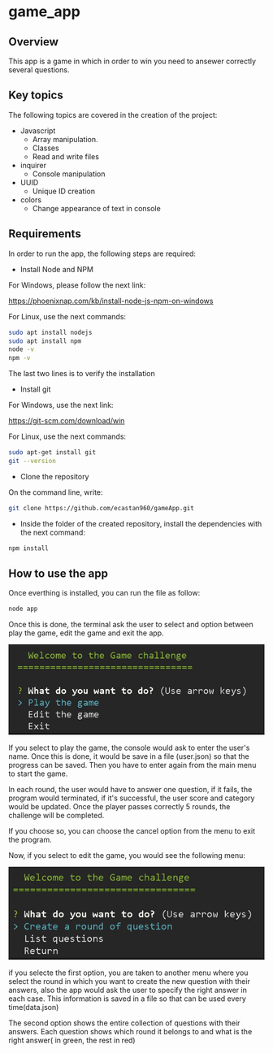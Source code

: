 # game_app

## Overview

This app is a game in which in order to win you need to ansewer correctly several questions.

## Key topics

The following topics are covered in the
creation of the project:

- Javascript
  - Array manipulation.
  - Classes
  - Read and write files
- inquirer
  - Console manipulation
- UUID
  - Unique ID creation
- colors
  - Change appearance of text in console

## Requirements

In order to run the app, the following steps are required:

- Install Node and NPM

For Windows, please follow the next link:

https://phoenixnap.com/kb/install-node-js-npm-on-windows

For Linux, use the next commands:

```bash
sudo apt install nodejs
sudo apt install npm
node -v
npm -v
```

The last two lines is to verify the installation

- Install git

For Windows, use the next link:

https://git-scm.com/download/win

For Linux, use the next commands:

```bash
sudo apt-get install git
git --version
```

- Clone the repository

On the command line, write:

```bash
git clone https://github.com/ecastan960/gameApp.git
```

- Inside the folder of the created repository, install the dependencies with the next command:

```bash
npm install
```

## How to use the app

Once everthing is installed, you can run the file as follow:

```bash
node app
```

Once this is done, the terminal ask the user to select and option between play the game, edit the game and exit the app.

![App Screenshot](./sources/firstmenu.JPG)

If you select to play the game, the console would ask to enter the user's name. Once this is done, it would be save in a file (user.json) so that the progress can be saved. Then you have to enter again from the main menu to start the game.

In each round, the user would have to answer one question, if it fails, the program would terminated, if it's successful, the user score and category would be updated. Once the player passes correctly 5 rounds, the challenge will be completed.

If you choose so, you can choose the cancel option from the menu to exit the program.

Now, if you select to edit the game, you would see the following menu:

![App Screenshot](./sources/editmenu.JPG)

if you selecte the first option, you are taken to another menu where you select the round in which you want to create the new question with their answers, also the app would ask the user to specify the right answer in each case. This information is saved in a file so that can be used every time(data.json)

The second option shows the entire collection of questions with their answers. Each
question shows which round it belongs to and what is the right answer( in green, the rest in red)
